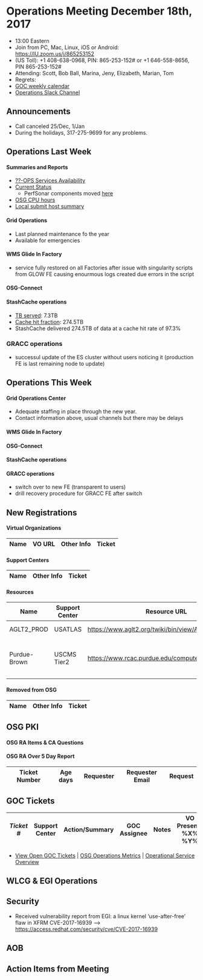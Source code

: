 # Operations Meeting December 18th, 2017
   * 13:00 Eastern 
   * Join from PC, Mac, Linux, iOS or Android: https://IU.zoom.us/j/865253152
   * (US Toll): +1 408-638-0968, PIN: 865-253-152# or +1 646-558-8656, PIN 865-253-152#
   * Attending: Scott, Bob Ball, Marina, Jeny, Elizabeth, Marian, Tom
   * Regrets: 
   * [GOC weekly calendar](http://www.google.com/calendar/embed?src=c1htpcfoe6btrtc7n3uddg8mvs%40group.calendar.google.com&ctz=America/New_York)
   * [Operations Slack Channel](https://opensciencegrid.slack.com/messages/C5GAYBGA0/)

## Announcements
   * Call canceled 25/Dec, 1/Jan
   * During the holidays, 317-275-9699 for any problems. 

## Operations Last Week
#### Summaries and Reports
   * [??-OPS Services Availability](http://monitor.grid.iu.edu/availability/avail_week_overview.html)
   * [Current Status](http://monitor.grid.iu.edu/availability/production.html)
      * PerfSonar components moved [here](http://monitor.grid.iu.edu/availability/perfsonar.html)
   * [OSG CPU hours](http://tinyurl.com/mf96b88)
   * [Local submit host summary](http://osg-flock.grid.iu.edu/overview/)
   
#### Grid Operations 
   * Last planned maintenance fo the year
   * Available for emergencies
   
#### WMS Glide In Factory
   * service fully restored on all Factories after issue with singularity scripts from GLOW FE causing enourmous logs created due errors in the script
  
#### OSG-Connect

#### StashCache operations
   * [TB served](http://tinyurl.com/ydaereyo): 7.3TB
   * [Cache hit fraction](http://tinyurl.com/ydaereyo): 274.5TB 
   * StashCache delivered 274.5TB of data at a cache hit rate of 97.3%
   
### GRACC operations
   * successul update of the ES cluster without users noticing it (production FE is last remaining node to update)
   
## Operations This Week
      
#### Grid Operations Center
   * Adequate staffing in place through the new year.
   * Contact information above, usual channels but there may be delays
   
#### WMS Glide In Factory
   
#### OSG-Connect 
   
#### StashCache operations

#### GRACC operations

   * switch over to new FE (transparent to users)
   * drill recovery procedure for GRACC FE after switch

## New Registrations

#### Virtual Organizations
| Name | VO URL | Other Info | Ticket |
| ---- | ------ | ---------- | ------ |

#### Support Centers
| Name | Other Info | Ticket |
| ---- | ---------- | ------ |

#### Resources
| Name | Support Center | Resource URL | Other Info | Ticket |
| ---- | -------------- | ------------ | ---------- | ------ |
| AGLT2_PROD | USATLAS | https://www.aglt2.org/twiki/bin/view/AGLT2/WebHome | ATLAS only resource | https://ticket.grid.iu.edu/35646 |
| Purdue-Brown | USCMS Tier2 | https://www.rcac.purdue.edu/compute/brown | Computing element for Purdue Rice cluster( opportunistic). | https://ticket.grid.iu.edu/35669 |

#### Removed from OSG
| Name | Other Info | Ticket |
| ---- | ---------- | ------ |

## OSG PKI

#### OSG RA Items & CA Questions

#### OSG RA Over 5 Day Report
| Ticket Number	|Age days	|Requester	|Requester Email		|Request |
| --------- | ------- | --------- | ----------------- | ------ |

## GOC Tickets

| *Ticket #* | Support Center | Action/Summary | GOC Assignee | Notes | VO Present? %X% %Y%|
| ---------- | -------------- | -------------- | ------------ | ----- | ------------------ |


   * [View Open GOC Tickets](https://ticket.grid.iu.edu/goc/list/open) | [OSG Operations Metrics](https://twiki.grid.iu.edu/bin/view/Operations/TicketReports) | [Operational Service Overview](http://myosg.grid.iu.edu/miscstatus?count_sg_1&count_active=on&count_enabled=on&datasource=status)


## WLCG & EGI Operations

## Security   
   * Received vulnerability report from EGI: a linux kernel ‘use-after-free’ flaw in XFRM CVE-2017-16939 --> https://access.redhat.com/security/cve/CVE-2017-16939
   
## AOB
   
## Action Items from Meeting

   
